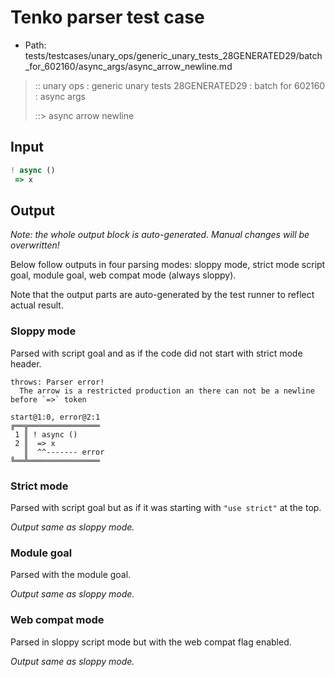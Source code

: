 # Tenko parser test case

- Path: tests/testcases/unary_ops/generic_unary_tests_28GENERATED29/batch_for_602160/async_args/async_arrow_newline.md

> :: unary ops : generic unary tests 28GENERATED29 : batch for 602160 : async args
>
> ::> async arrow newline

## Input

`````js
! async () 
 => x
`````

## Output

_Note: the whole output block is auto-generated. Manual changes will be overwritten!_

Below follow outputs in four parsing modes: sloppy mode, strict mode script goal, module goal, web compat mode (always sloppy).

Note that the output parts are auto-generated by the test runner to reflect actual result.

### Sloppy mode

Parsed with script goal and as if the code did not start with strict mode header.

`````
throws: Parser error!
  The arrow is a restricted production an there can not be a newline before `=>` token

start@1:0, error@2:1
╔══╦════════════════
 1 ║ ! async ()
 2 ║  => x
   ║  ^^------- error
╚══╩════════════════

`````

### Strict mode

Parsed with script goal but as if it was starting with `"use strict"` at the top.

_Output same as sloppy mode._

### Module goal

Parsed with the module goal.

_Output same as sloppy mode._

### Web compat mode

Parsed in sloppy script mode but with the web compat flag enabled.

_Output same as sloppy mode._
